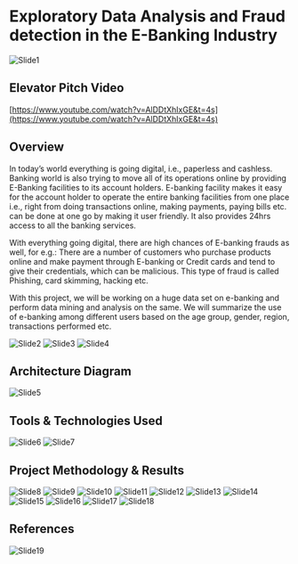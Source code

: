 # **Exploratory Data Analysis and Fraud detection in the E-Banking Industry**

![Slide1](https://user-images.githubusercontent.com/66448653/151079888-2044a4d9-d9d0-47cc-878f-49bb38c6a1cb.PNG)

## **Elevator Pitch Video**

[https://www.youtube.com/watch?v=AlDDtXhIxGE&t=4s](https://www.youtube.com/watch?v=AlDDtXhIxGE&t=4s)

## **Overview**

In today’s world everything is going digital, i.e., paperless and cashless. Banking world is also trying to move all of its operations online by providing E-Banking facilities to its account holders. E-banking facility makes it easy for the account holder to operate the entire banking facilities from one place i.e., right from doing transactions online, making payments, paying bills etc. can be done at one go by making it user friendly. It also provides 24hrs access to all the banking services.

With everything going digital, there are high chances of E-banking frauds as well, for e.g.: There are a number of customers who purchase products online and make payment through E-banking or Credit cards and tend to give their credentials, which can be malicious. This type of fraud is called Phishing, card skimming, hacking etc.

With this project, we will be working on a huge data set on e-banking and perform data mining and analysis on the same. We will summarize the use of e-banking among different users based on the age group, gender, region, transactions performed etc.

![Slide2](https://user-images.githubusercontent.com/66448653/151079893-b08ec951-d06b-46d1-b5ca-d8052ab5ee4a.PNG)
![Slide3](https://user-images.githubusercontent.com/66448653/151079898-7462ffe9-bfbb-4914-b711-641a409d2951.PNG)
![Slide4](https://user-images.githubusercontent.com/66448653/151079901-7a4a76ff-0fce-4842-ab30-976a65fb237e.PNG)

## **Architecture Diagram**
![Slide5](https://user-images.githubusercontent.com/66448653/151079907-d89c17f7-9044-4dd5-95a8-0354de70590f.PNG)

## **Tools & Technologies Used**
![Slide6](https://user-images.githubusercontent.com/66448653/151079912-2e990b38-afdf-4dc1-8532-9f979405aea7.PNG)
![Slide7](https://user-images.githubusercontent.com/66448653/151079920-04b17f61-6003-461a-9da2-a6ec68849136.PNG)

## **Project Methodology & Results**
![Slide8](https://user-images.githubusercontent.com/66448653/151079925-f63606b4-8281-4fac-a01f-e99355e72388.PNG)
![Slide9](https://user-images.githubusercontent.com/66448653/151079927-83ff56b6-40f0-46af-8196-7e0d0a0abc84.PNG)
![Slide10](https://user-images.githubusercontent.com/66448653/151079932-78c4cbcb-40a2-4e18-a046-f5fbf15c0d9b.PNG)
![Slide11](https://user-images.githubusercontent.com/66448653/151079934-76bee5f7-2d49-4c40-900c-5adc2c92e872.PNG)
![Slide12](https://user-images.githubusercontent.com/66448653/151079935-dbb5ebc0-d77a-4ed5-be6b-19cb79296df1.PNG)
![Slide13](https://user-images.githubusercontent.com/66448653/151079936-7c4a7708-9dca-42f7-ae1a-3a4e51586ed5.PNG)
![Slide14](https://user-images.githubusercontent.com/66448653/151079940-2ef1bceb-f322-4a75-b915-7e1f36872761.PNG)
![Slide15](https://user-images.githubusercontent.com/66448653/151079949-2e1a184b-42a6-4294-84cc-a65254ed8868.PNG)
![Slide16](https://user-images.githubusercontent.com/66448653/151079954-0be40228-d0ce-4683-bb02-44a080d52acf.PNG)
![Slide17](https://user-images.githubusercontent.com/66448653/151079959-9c5d5235-a610-4901-925f-404747062e25.PNG)
![Slide18](https://user-images.githubusercontent.com/66448653/151079966-4486efa0-969f-4c38-8b52-e8b2778a98fd.PNG)

## **References**
![Slide19](https://user-images.githubusercontent.com/66448653/151079974-41e261aa-903a-46da-996b-9918e42d277b.PNG)

